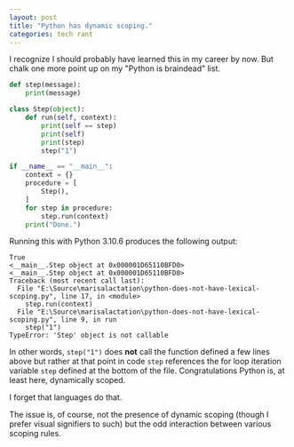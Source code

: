 ```yaml
---
layout: post
title: "Python has dynamic scoping."
categories: tech rant
---
```


I recognize I should probably have learned this in my career by now. But chalk one more point up on my "Python is braindead" list.

```python
def step(message):
    print(message)

class Step(object):
    def run(self, context):
        print(self == step)
        print(self)
        print(step)
        step("1")

if __name__ == "__main__":
    context = {}
    procedure = [
        Step(),
    ]
    for step in procedure:
        step.run(context)
    print("Done.")
```

Running this with Python 3.10.6 produces the following output:

```
True
<__main__.Step object at 0x000001D65110BFD0>
<__main__.Step object at 0x000001D65110BFD0>
Traceback (most recent call last):
  File "E:\Source\marisalactation\python-does-not-have-lexical-scoping.py", line 17, in <module>
    step.run(context)
  File "E:\Source\marisalactation\python-does-not-have-lexical-scoping.py", line 9, in run
    step("1")
TypeError: 'Step' object is not callable
```

In other words, `step("1")` does **not** call the function defined a few lines above but rather at that point in code `step` references the for loop iteration variable `step` defined at the bottom of the file. Congratulations Python is, at least here, dynamically scoped.

I forget that languages do that.

The issue is, of course, not the presence of dynamic scoping (though I prefer visual signifiers to such) but the odd interaction between various scoping rules.
